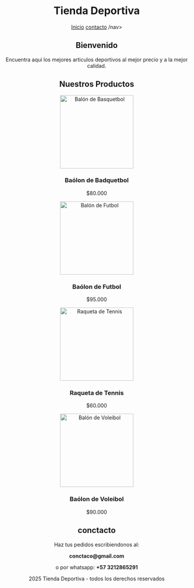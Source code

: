 <!DOCTYPE html>
<HTML 1ang="es">
<head>
<meta charset="utf-8">
<title>Tienda Deportiva</title>
<link rel="stylesheet" href="style.css">
</head>
<body>
<header>
<h1>Tienda Deportiva</h1>
<nav>
<a href="#Inicio">Inicio</a>
<a href="#Productos>Productos</a>
<a href="#contacto>contacto</a>
/nav>
<header>
<section id="inicio">
<h2>Bienvenido</h2>
<p>Encuentra aqui los mejores articulos deportivos al mejor precio y a la mejor calidad.</p>
</section>
<section id="productos">
<h2>Nuestros Productos</h2>
<div class="productos-grid">
<div class="producto">
<img src="imagenes/basquetbol.jpg" alt="Balón de Basquetbol" width="200">
<h3>Baólon de Badquetbol</h3>
<p>$80.000</p>
</div>
<div class="producto">
<img src="imagenes/Futbol.jpg" alt="Balón de Futbol" width="200">
<h3>Baólon de Futbol</h3>
<p>$95.000</p>
</div>
<div class="producto">
<img src="imagenes/Tennis.jpg" alt="Raqueta de Tennis" width="200">
<h3>Raqueta de Tennis</h3>
<p>$60.000</p>
</div>
<div class="producto">
<img src="imagenes/Voleibol.jpg" alt="Balón de Voleibol" width="200">
<h3>Baólon de Voleibol</h3>
<p>$90.000</p>
</div>
</section>
<section id="contacto">
<h2>conctacto</h2>
<p>Haz tus pedidos escribiendonos al:</p>
<p><strong> conctaco@gmail.com</strong></p>
<p>o por whatsapp: <strong>+57 3212865291</strong></p>
</section>
<footer>
<p>2025 Tienda Deportiva - todos los derechos reservados</p>
</footer>
<scritp src=script.js"></scritp>
</body>
</html>
